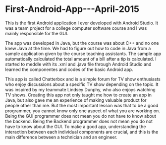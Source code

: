 # First-Android-App---April-2015
This is the first Android application I ever developed with Android Studio.
It was a team project for a college computer software course and I was mainly responsible for the GUI.

The app was developed in Java, but the course was about C++ and no one knew Java at the time.
We had to figure out how to code in Java from a sample application given by the course teaching assistants.
The sample app automatically calculated the total amount of a bill after a tip is calculated.
I started to meddle with its .xml and .java file through Android Studio and learned the componentes and codes of the basic Android app.

This app is called Chatterbox and is a simple forum for TV show enthusiasts who enjoy discussions about a specific TV show depending on the topic.
It was inspired by my teammate Lindsey Dunphy, who also enjoys watching TV shows.
Creating this app not only taught me how to create an app in Java, but also gave me an experience of making valuable product for people other than me.
But the most important lesson was that to be a good programmer, you cannot know only one aspect of what you are working on.
Being the GUI programmer does not mean you do not have to know about the backend.
Being the Backend programmer does not mean you do not have to know about the GUI.
To make a good app, understanding the interaction between each individual components are crucial, and this is the main difference between a technician and an engineer.
